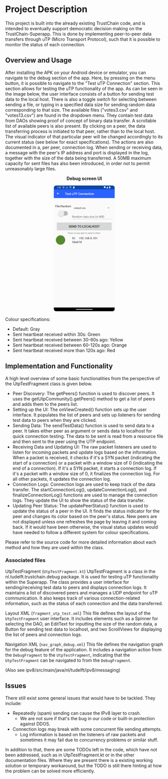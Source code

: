 # Project Description
This project is built into the already existing TrustChain code, and is intended to eventually support democratic decision making on the TrustChain-Superapp. This is done by implementing peer-to-peer data transfers through uTP (Micro Transport Protocol), such that it is possible to monitor the status of each connection. 

## Overview and Usage
After installing the APK on your Android device or emulator, you can navigate to the debug section of the app. Here, by pressing on the menu button, it is possible to navigate to the "Test uTP Connection" section. This section allows for testing the uTP functionality of the app. As can be seen in the image below, the user interface consists of a button for sending test data to the local host. There is also a toggle switch for selecting between sending a file, or typing in a specified data size for sending random data corresponding to that size. The available files ("votes3.csv" and "votes13.csv") are found in the dropdown menu. They contain test data from DAOs showing proof of concept of binary data transfer. 
A scrollable list of available peers is also present. By clicking on a peer, the data transferring process is initiated to that peer, rather than to the local host. The visual indicator of that particular peer will be changed accordingly to its current status (see below for exact specifications). The actions are also documented in a, per peer, connection log. When sending or receiving data, a message with the peer's IP address and port is displayed in the log, together with the size of the data being transferred. A 50MB maximum capacity for sent files has also been introduced, in order not to permit unreasonably large files.

<div style="text-align: center;">
    <p style="font-weight: bold;">Debug screen UI</p>
    <img src="images/UI.png" style="height: 400px" alt="Debug screen UI"><br>
</div>

Colour specifications:
- Default: Gray
- Sent heartbeat received within 30s: Green
- Sent heartbeat received between 30-60s ago: Yellow
- Sent heartbeat received between 60-120s ago: Orange
- Sent heartbeat received more than 120s ago: Red

## Implementation and Functionality
<!-- TODO: add explanation of how it works --> 

A high level overview of some basic functionalities from the perspective of the UtpTestFragment class is given below.
- Peer Discovery: The getPeers() function is used to discover peers. It uses the getUtpCommunity().getPeers() method to get a list of peers and adds them to the peers list.  
- Setting up the UI: The onViewCreated() function sets up the user interface. It populates the list of peers and sets up listeners for sending test data to peers when they are clicked. 
- Sending Data: The sendTestData() function is used to send data to a peer. It takes either peer as argument or sends data to localhost for quick connection testing. The data to be sent is read from a resource file and then sent to the peer using the UTP endpoint.  
- Receiving Data and Updating UI: The raw packet listeners are used to listen for incoming packets and update logs based on the information. When a packet is received, it checks if it's a SYN packet (indicating the start of a connection) or a packet with a window size of 0 (indicating the end of a connection). If it's a SYN packet, it starts a connection log. If it's a packet with a window size of 0, it finalizes the connection log. For all other packets, it updates the connection log.
- Connection Logs: Connection logs are used to keep track of the data transfer. The startConnectionLog(), updateConnectionLog(), and finalizeConnectionLog() functions are used to manage the connection logs. They update the UI to show the status of the data transfer.  
- Updating Peer Status: The updatePeerStatus() function is used to update the status of a peer in the UI. It finds the status indicator for the peer and changes its color based on the peer's status. New peers are not displayed unless one refreshes the page by leaving it and coming back. If it would have been otherwise, the visual status updates would have needed to follow a different system for colour specifications.  

Please refer to the source code for more detailed information about each method and how they are used within the class.


<!-- Don't know if this section is relevant or not... --> 
### Associated files
UtpTestFragment (`UtpTestFragment.kt`)
UtpTestFragment is a class in the nl.tudelft.trustchain.debug package. It is used for testing uTP functionality within the Superapp. The class provides a user interface for sending/receiving test data to peers and displays connection logs. It maintains a list of discovered peers and manages a UDP endpoint for uTP communication. It also keeps track of various connection-related information, such as the status of each connection and the data transferred. 

Layout XML (`fragment_utp_test.xml`)
This file defines the layout of the `UtpTestFragment` user interface. It includes elements such as a Spinner for selecting the DAO, an EditText for inputting the size of the random data, a Button for sending test data to localhost, and two ScrollViews for displaying the list of peers and connection logs.

Navigation XML (`nav_graph_debug.xml`)
This file defines the navigation graph for the debug feature of the application. It includes a navigation action from the `DebugFragment` to the `UtpTestFragment`, indicating that the `UtpTestFragment` can be navigated to from the `DebugFragment`.

(Also see ipv8/src/main/java/nl/tudelft/ipv8/messaging)

## Issues

There still exist some general issues that would have to be tackled. They include:
- Repeatedly (spam) sending can cause the IPv8 layer to crash.
    - We are not sure if that's the bug in our code or built-in protection against DDOS.
- Connection logs may break with some concurrent file sending attempts.
    - Log information is based on the listeners of raw packets and sometimes it may fail due to concurrency problems or similar stuff.

In addition to that, there are some TODOs left in the code, which have not been addressed, such as in UtpTestFragment.kt or in the other documentation files. Where they are present there is a existing working solution or temporary workaround, but the TODO is still there hinting at how the problem can be solved more efficiently.